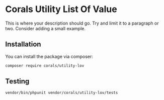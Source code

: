 # Corals Utility List Of Value

This is where your description should go. Try and limit it to a paragraph or two. Consider adding a small example.

## Installation

You can install the package via composer:

```bash
composer require corals/utility-lov
```

## Testing

```bash
vendor/bin/phpunit vendor/corals/utility-lov/tests 
```
